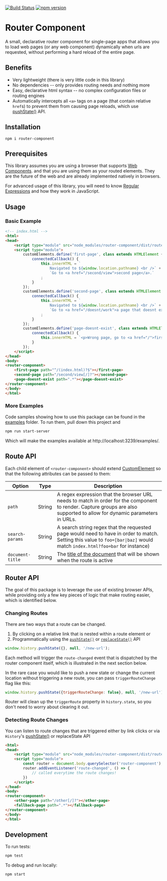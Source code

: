 [![Build Status](https://travis-ci.org/mkay581/router-component.svg?branch=master)](https://travis-ci.org/mkay581/router-component)
[![npm version](https://badge.fury.io/js/router-component.svg)](https://www.npmjs.com/package/router-component)

# Router Component

A small, declarative router component for single-page apps that allows you to load web pages (or any web component) 
dynamically when urls are requested, without performing a hard reload of the entire page.

## Benefits

* Very lightweight (there is very little code in this library)
* No dependencies -- only provides routing needs and nothing more
* Easy, declarative html syntax -- no complex configuration files or routing engines
* Automatically intercepts all `<a>` tags on a page (that contain relative `href`s) to prevent them from causing page
reloads, which use [pushState()](http://w3c.github.io/html/browsers.html#dom-history-pushstate) API.

## Installation

```
npm i router-component
```

## Prerequisites

This library assumes you are using a browser that supports [Web Components](https://www.webcomponents.org/introduction). 
and that you are using them as your routed elements. They are the future of the web and are already implemented 
natively in browsers.

For advanced usage of this library, you will need to know
[Regular Expressions](https://developer.mozilla.org/en-US/docs/Web/JavaScript/Guide/Regular_Expressions) and how 
they work in JavaScript.

## Usage

### Basic Example

```html
<!-- index.html -->
<html>
<head>
    <script type="module" src="node_modules/router-component/dist/router-component.js"></script>
    <script type="module">
        customElements.define('first-page', class extends HTMLElement {
            connectedCallback() {
                this.innerHTML = `
                    Navigated to ${window.location.pathname} <br />` + //"/"
                    `Go to <a href="/second/view">second page</a>.`
                ;
            }
        });
        customElements.define('second-page', class extends HTMLElement {
            connectedCallback() {
                this.innerHTML = `
                    Navigated to ${window.location.pathname} <br />` + // "/second/view" OR "/second/view/"
                    `Go to <a href="/doesnt/work">a page that doesnt exist</a>.`
                ;
            }
        });
        customElements.define('page-doesnt-exist', class extends HTMLElement {
            connectedCallback() {
                this.innerHTML = `<p>Wrong page, go to <a href="/">first page again</a></p>`;
            }
        });
    </script>
</head>
<body>
<router-component>
    <first-page path="^/(index.html)?$"></first-page>
    <second-page path="/second/view[/]?"></second-page>
    <page-doesnt-exist path=".*"></page-doesnt-exist>
</router-component>
</body>
</html>

```

### More Examples

Code samples showing how to use this package can be found in the [examples](examples) folder. To run them, pull down this project
and

```bash
npm run start-server
```

Which will make the examples available at http://localhost:3239/examples/.



## Route API

Each child element of `<router-component>` should extend 
[CustomElement](https://html.spec.whatwg.org/multipage/custom-elements.html#custom-elements) so that the following attributes
can be passed to them:

| Option | Type | Description |
|--------|--------|--------|
| `path`| String | A regex expression that the browser URL needs to match in order for the component to render. Capture groups are also supported to allow for dynamic parameters in URLs.
| `search-params`| String | A search string regex that the requested page would need to have in order to match. Setting this value to `foo=[bar\|baz]` would match `index.html?foo=bar` for instance)
| `document-title`| String | The [title of the document](https://html.spec.whatwg.org/multipage/dom.html#document.title) that will be shown when the route is active


## Router API

The goal of this package is to leverage the use of existing browser APIs, while providing only a few key pieces of logic that make routing easier, which is identified below.

### Changing Routes

There are two ways that a route can be changed.

1. By clicking on a relative link that is nested within a route element or 
1. Programmatically using the [`pushState()`](http://w3c.github.io/html/browsers.html#dom-history-pushstate) or [`replaceState()`](http://w3c.github.io/html/browsers.html#dom-history-replacestate) API

```javascript
window.history.pushState({}, null, '/new-url');

```
Each method will trigger the `route-changed` event that is dispatched by the router component itself, which is illustrated in the next section below. 

In the rare case you would like to push a new state or change the current location without triggering a new route, you 
can pass `triggerRouteChange` flag like this:

```javascript
window.history.pushState({triggerRouteChange: false}, null, '/new-url');
``` 

Router will clean up the `triggerRoute` property in `history.state`, so you don't need to worry about clearing it out.

### Detecting Route Changes

You can listen to route changes that are triggered either by link clicks or via `History`'s [pushState()](http://w3c.github.io/html/browsers.html#dom-history-pushstate) or replaceState API

```html
<html>
<head>
    <script type="module" src="node_modules/router-component/dist/router-component.js"></script>
    <script type="module">
        const router = document.body.querySelector('router-component');
        router.addEventListener('route-changed', () => {
            // called everytime the route changes!
        })
    </script>
</head>
<body>
<router-component>
    <other-page path="/other[/]?"></other-page>
    <fallback-page path=".*"></fallback-page>
</router-component>
</body>
</html>
```

## Development

To run tests:

```bash
npm test
```

To debug and run locally:

```bash
npm start
```


